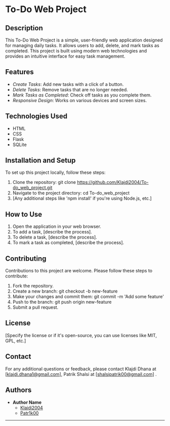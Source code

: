 # To-Do Web Project

## Description
This To-Do Web Project is a simple, user-friendly web application designed for managing daily tasks. It allows users to add, delete, and mark tasks as completed. This project is built using modern web technologies and provides an intuitive interface for easy task management.

## Features
- *Create Tasks*: Add new tasks with a click of a button.
- *Delete Tasks*: Remove tasks that are no longer needed.
- *Mark Tasks as Completed*: Check off tasks as you complete them.
- *Responsive Design*: Works on various devices and screen sizes.

## Technologies Used
- HTML
- CSS
- Flask
- SQLite

## Installation and Setup
To set up this project locally, follow these steps:
1. Clone the repository: git clone https://github.com/Klajdi2004/To-do_web_project.git
2. Navigate to the project directory: cd To-do_web_project
3. [Any additional steps like 'npm install' if you're using Node.js, etc.]

## How to Use
1. Open the application in your web browser.
2. To add a task, [describe the process].
3. To delete a task, [describe the process].
4. To mark a task as completed, [describe the process].

## Contributing
Contributions to this project are welcome. Please follow these steps to contribute:
1. Fork the repository.
2. Create a new branch: git checkout -b new-feature
3. Make your changes and commit them: git commit -m 'Add some feature'
4. Push to the branch: git push origin new-feature
5. Submit a pull request.

## License
[Specify the license or if it's open-source, you can use licenses like MIT, GPL, etc.]

## Contact
For any additional questions or feedback, please contact Klajdi Dhana at [klajdi.dhana1@gmail.com], Patrik Shalsi at [shalsipatrik00@gmail.com]  .

## Authors
- **Author Name**
  - [Klajdi2004](https://github.com/Klajdi2004)
  - [Patr1k00](https://github.com/Patr1k00)
---

